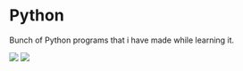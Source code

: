 # Python

Bunch of Python programs that i have made while learning it.

<p>
    <a href="https://github.com/itsmeEVIL/Python/blob/master/LICENSE"><img src="https://img.shields.io/github/license/itsmeevil/python?color=brightgreen&style=for-the-badge"/></a>
    <a href="https://www.python.org/downloads/release/python-390/"><img src="https://img.shields.io/badge/Python-v3.9-brightgreen?style=for-the-badge&logo=python"/></a>
</p>
